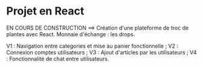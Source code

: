 # Projet en React
EN COURS DE CONSTRUCTION
==> Création d'une plateforme de troc de plantes avec React. Monnaie d'échange : les drops.

V1 : Navigation entre categories et mise au panier fonctionnelle ; 
V2 : Connexion comptes utilisateurs ; 
V3 : Ajout d'articles par les utilisateurs ; 
V4 : Fonctionnalité de chat entre utilisateurs.

